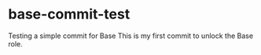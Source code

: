 # base-commit-test
Testing a simple commit for Base
This is my first commit to unlock the Base role.
